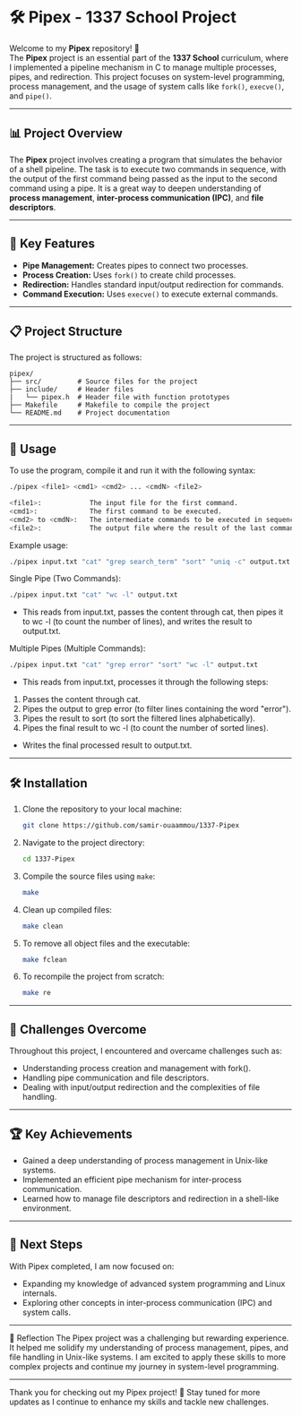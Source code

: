 # 🛠️ Pipex - 1337 School Project

Welcome to my **Pipex** repository! 🚀  
The **Pipex** project is an essential part of the **1337 School** curriculum, where I implemented a pipeline mechanism in C to manage multiple processes, pipes, and redirection. This project focuses on system-level programming, process management, and the usage of system calls like `fork()`, `execve()`, and `pipe()`.

---

## 📊 Project Overview

The **Pipex** project involves creating a program that simulates the behavior of a shell pipeline. The task is to execute two commands in sequence, with the output of the first command being passed as the input to the second command using a pipe. It is a great way to deepen understanding of **process management**, **inter-process communication (IPC)**, and **file descriptors**.

---

## 🔧 Key Features

- **Pipe Management:** Creates pipes to connect two processes.
- **Process Creation:** Uses `fork()` to create child processes.
- **Redirection:** Handles standard input/output redirection for commands.
- **Command Execution:** Uses `execve()` to execute external commands.

---

## 📋 Project Structure

The project is structured as follows:

```
pipex/
├── src/         # Source files for the project
├── include/     # Header files
|   └── pipex.h  # Header file with function prototypes
├── Makefile     # Makefile to compile the project
└── README.md    # Project documentation
```

---

## 📂 Usage

To use the program, compile it and run it with the following syntax:

```bash
./pipex <file1> <cmd1> <cmd2> ... <cmdN> <file2>

<file1>:            The input file for the first command.
<cmd1>:             The first command to be executed.
<cmd2> to <cmdN>:   The intermediate commands to be executed in sequence.
<file2>:            The output file where the result of the last command will be written.
```
Example usage:
```bash
./pipex input.txt "cat" "grep search_term" "sort" "uniq -c" output.txt
```
Single Pipe (Two Commands):
```bash
./pipex input.txt "cat" "wc -l" output.txt
```
- This reads from input.txt, passes the content through cat, then pipes it to wc -l (to count the number of lines), and writes the result to output.txt.

Multiple Pipes (Multiple Commands):
```bash
./pipex input.txt "cat" "grep error" "sort" "wc -l" output.txt
```
- This reads from input.txt, processes it through the following steps:
1. Passes the content through cat.
2. Pipes the output to grep error (to filter lines containing the word "error").
3. Pipes the result to sort (to sort the filtered lines alphabetically).
4. Pipes the final result to wc -l (to count the number of sorted lines).
- Writes the final processed result to output.txt.

---

## 🛠️ Installation

1. Clone the repository to your local machine:
   ```bash
   git clone https://github.com/samir-ouaammou/1337-Pipex
   ```

2. Navigate to the project directory:
   ```bash
   cd 1337-Pipex
   ```

3. Compile the source files using `make`:
   ```bash
   make
   ```

4. Clean up compiled files:
   ```bash
   make clean
   ```

5. To remove all object files and the executable:
   ```bash
   make fclean
   ```

6. To recompile the project from scratch:
   ```bash
   make re
   ```
---

## 🎯 Challenges Overcome
Throughout this project, I encountered and overcame challenges such as:
- Understanding process creation and management with fork().
- Handling pipe communication and file descriptors.
- Dealing with input/output redirection and the complexities of file handling.

---

## 🏆 Key Achievements
- Gained a deep understanding of process management in Unix-like systems.
- Implemented an efficient pipe mechanism for inter-process communication.
- Learned how to manage file descriptors and redirection in a shell-like environment.

---

## 🚀 Next Steps
With Pipex completed, I am now focused on:
- Expanding my knowledge of advanced system programming and Linux internals.
- Exploring other concepts in inter-process communication (IPC) and system calls.

---

🌟 Reflection
The Pipex project was a challenging but rewarding experience. It helped me solidify my understanding of process management, pipes, and file handling in Unix-like systems. I am excited to apply these skills to more complex projects and continue my journey in system-level programming.

---

Thank you for checking out my Pipex project! 🚀
Stay tuned for more updates as I continue to enhance my skills and tackle new challenges.
